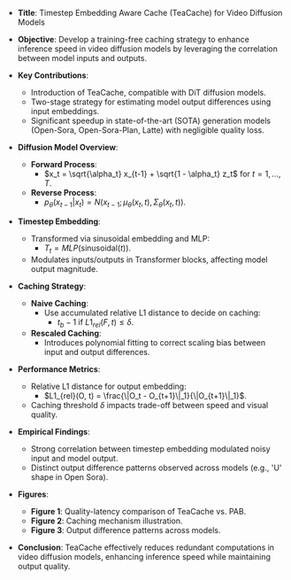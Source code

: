 - **Title**: Timestep Embedding Aware Cache (TeaCache) for Video Diffusion Models
- **Objective**: Develop a training-free caching strategy to enhance inference speed in video diffusion models by leveraging the correlation between model inputs and outputs.
- **Key Contributions**:
  - Introduction of TeaCache, compatible with DiT diffusion models.
  - Two-stage strategy for estimating model output differences using input embeddings.
  - Significant speedup in state-of-the-art (SOTA) generation models (Open-Sora, Open-Sora-Plan, Latte) with negligible quality loss.
  
- **Diffusion Model Overview**:
  - **Forward Process**: 
    - $x_t = \sqrt{\alpha_t} x_{t-1} + \sqrt{1 - \alpha_t} z_t$ for $t = 1, \ldots, T$.
  - **Reverse Process**: 
    - $p_\theta(x_{t-1} | x_t) = N(x_{t-1}; \mu_\theta(x_t, t), \Sigma_\theta(x_t, t))$.
  
- **Timestep Embedding**:
  - Transformed via sinusoidal embedding and MLP: 
    - $T_t = MLP(\text{sinusoidal}(t))$.
  - Modulates inputs/outputs in Transformer blocks, affecting model output magnitude.

- **Caching Strategy**:
  - **Naive Caching**: 
    - Use accumulated relative L1 distance to decide on caching:
      - $t_b - 1 \text{ if } L1_{rel}(F, t) \leq \delta$.
  - **Rescaled Caching**: 
    - Introduces polynomial fitting to correct scaling bias between input and output differences.

- **Performance Metrics**:
  - Relative L1 distance for output embedding:
    - $L1_{rel}(O, t) = \frac{\|O_t - O_{t+1}\|_1}{\|O_{t+1}\|_1}$.
  - Caching threshold $\delta$ impacts trade-off between speed and visual quality.

- **Empirical Findings**:
  - Strong correlation between timestep embedding modulated noisy input and model output.
  - Distinct output difference patterns observed across models (e.g., 'U' shape in Open Sora).

- **Figures**:
  - **Figure 1**: Quality-latency comparison of TeaCache vs. PAB.
  - **Figure 2**: Caching mechanism illustration.
  - **Figure 3**: Output difference patterns across models.

- **Conclusion**: TeaCache effectively reduces redundant computations in video diffusion models, enhancing inference speed while maintaining output quality.
